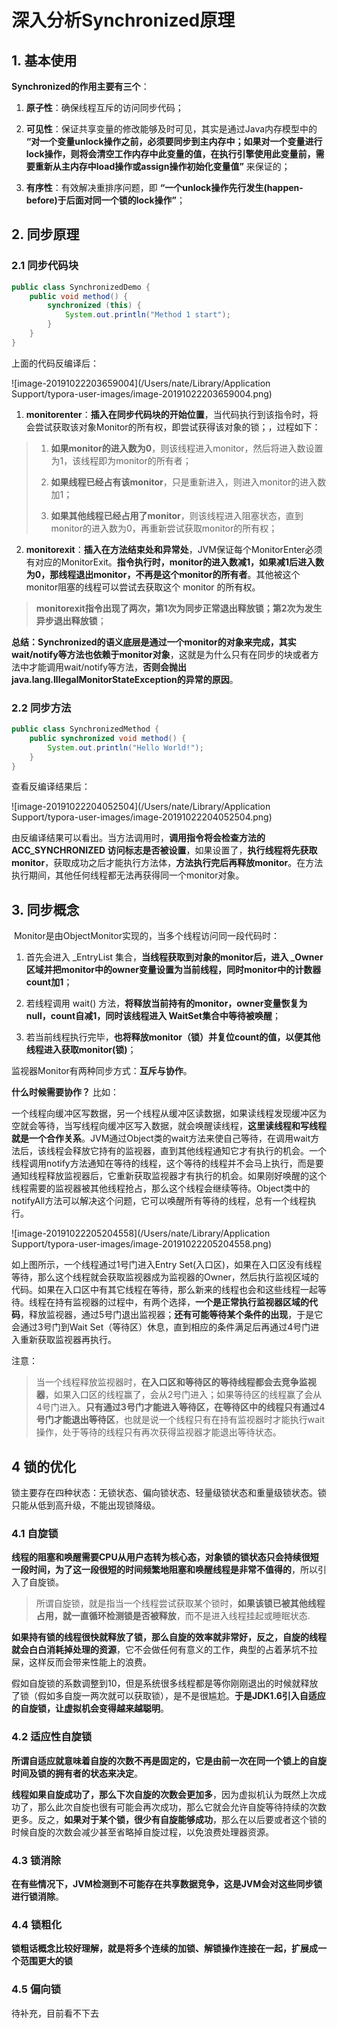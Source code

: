 # 深入分析Synchronized原理

## 1. 基本使用

**Synchronized的作用主要有三个**：

1. **原子性**：确保线程互斥的访问同步代码；

2. **可见性**：保证共享变量的修改能够及时可见，其实是通过Java内存模型中的 **“对一个变量unlock操作之前，必须要同步到主内存中；如果对一个变量进行lock操作，则将会清空工作内存中此变量的值，在执行引擎使用此变量前，需要重新从主内存中load操作或assign操作初始化变量值”** 来保证的；

3. **有序性**：有效解决重排序问题，即 **“一个unlock操作先行发生(happen-before)于后面对同一个锁的lock操作”**；

## 2. 同步原理

### 2.1  同步代码块

```java
public class SynchronizedDemo {
    public void method() {
        synchronized (this) {
            System.out.println("Method 1 start");
        }
    }
}
```

上面的代码反编译后：

![image-20191022203659004](/Users/nate/Library/Application Support/typora-user-images/image-20191022203659004.png)

1. **monitorenter**：**插入在同步代码块的开始位置**，当代码执行到该指令时，将会尝试获取该对象Monitor的所有权，即尝试获得该对象的锁；，过程如下：

> 1. **如果monitor的进入数为0**，则该线程进入monitor，然后将进入数设置为1，该线程即为monitor的所有者；
>
> 2. **如果线程已经占有该monitor**，只是重新进入，则进入monitor的进入数加1；
>
> 3. **如果其他线程已经占用了monitor**，则该线程进入阻塞状态，直到monitor的进入数为0，再重新尝试获取monitor的所有权；

2. **monitorexit**：**插入在方法结束处和异常处**，JVM保证每个MonitorEnter必须有对应的MonitorExit。**指令执行时，monitor的进入数减1，如果减1后进入数为0，那线程退出monitor，不再是这个monitor的所有者**。其他被这个monitor阻塞的线程可以尝试去获取这个 monitor 的所有权。

> **monitorexit指令出现了两次，第1次为同步正常退出释放锁；第2次为发生异步退出释放锁**；

**总结：**Synchronized的**语义底层是通过一个monitor的对象来完成，其实wait/notify等方法也依赖于monitor对象**，这就是为什么只有在同步的块或者方法中才能调用wait/notify等方法，**否则会抛出java.lang.IllegalMonitorStateException的异常的原因**。

### 2.2 同步方法

```java
public class SynchronizedMethod {
    public synchronized void method() {
        System.out.println("Hello World!");
    }
}
```

查看反编译结果后：

![image-20191022204052504](/Users/nate/Library/Application Support/typora-user-images/image-20191022204052504.png)

由反编译结果可以看出。当方法调用时，**调用指令将会检查方法的 ACC_SYNCHRONIZED 访问标志是否被设置**，如果设置了，**执行线程将先获取monitor**，获取成功之后才能执行方法体，**方法执行完后再释放monitor**。在方法执行期间，其他任何线程都无法再获得同一个monitor对象。

## 3. 同步概念

​	Monitor是由ObjectMonitor实现的，当多个线程访问同一段代码时：

1. 首先会进入 _EntryList 集合，**当线程获取到对象的monitor后，进入 _Owner区域并把monitor中的owner变量设置为当前线程，同时monitor中的计数器count加1**；

2. 若线程调用 wait() 方法，**将释放当前持有的monitor，owner变量恢复为null，count自减1，同时该线程进入 WaitSet集合中等待被唤醒**；

3. 若当前线程执行完毕，**也将释放monitor（锁）并复位count的值，以便其他线程进入获取monitor(锁)**；



监视器Monitor有两种同步方式：**互斥与协作**。

**什么时候需要协作？** 比如：

一个线程向缓冲区写数据，另一个线程从缓冲区读数据，如果读线程发现缓冲区为空就会等待，当写线程向缓冲区写入数据，就会唤醒读线程，**这里读线程和写线程就是一个合作关系**。JVM通过Object类的wait方法来使自己等待，在调用wait方法后，该线程会释放它持有的监视器，直到其他线程通知它才有执行的机会。一个线程调用notify方法通知在等待的线程，这个等待的线程并不会马上执行，而是要通知线程释放监视器后，它重新获取监视器才有执行的机会。如果刚好唤醒的这个线程需要的监视器被其他线程抢占，那么这个线程会继续等待。Object类中的notifyAll方法可以解决这个问题，它可以唤醒所有等待的线程，总有一个线程执行。

![image-20191022205204558](/Users/nate/Library/Application Support/typora-user-images/image-20191022205204558.png)

如上图所示，一个线程通过1号门进入Entry Set(入口区)，如果在入口区没有线程等待，那么这个线程就会获取监视器成为监视器的Owner，然后执行监视区域的代码。如果在入口区中有其它线程在等待，那么新来的线程也会和这些线程一起等待。线程在持有监视器的过程中，有两个选择，**一个是正常执行监视器区域的代码**，释放监视器，通过5号门退出监视器；**还有可能等待某个条件的出现**，于是它会通过3号门到Wait Set（等待区）休息，直到相应的条件满足后再通过4号门进入重新获取监视器再执行。

注意：

> 当一个线程释放监视器时，**在入口区和等待区的等待线程都会去竞争监视器**，如果入口区的线程赢了，会从2号门进入；如果等待区的线程赢了会从4号门进入。**只有通过3号门才能进入等待区，在等待区中的线程只有通过4号门才能退出等待区**，也就是说一个线程只有在持有监视器时才能执行wait操作，处于等待的线程只有再次获得监视器才能退出等待状态。



## 4 锁的优化

锁主要存在四种状态：无锁状态、偏向锁状态、轻量级锁状态和重量级锁状态。锁只能从低到高升级，不能出现锁降级。

### 4.1 自旋锁

**线程的阻塞和唤醒需要CPU从用户态转为核心态，对象锁的锁状态只会持续很短一段时间，为了这一段很短的时间频繁地阻塞和唤醒线程是非常不值得的**，所以引入了自旋锁。

> 所谓自旋锁，就是指当一个线程尝试获取某个锁时，**如果该锁已被其他线程占用，就一直循环检测锁是否被释放**，而不是进入线程挂起或睡眠状态.

**如果持有锁的线程很快就释放了锁，那么自旋的效率就非常好，反之，自旋的线程就会白白消耗掉处理的资源**，它不会做任何有意义的工作，典型的占着茅坑不拉屎，这样反而会带来性能上的浪费。

假如自旋锁的系数调整到10，但是系统很多线程都是等你刚刚退出的时候就释放了锁（假如多自旋一两次就可以获取锁），是不是很尴尬。**于是JDK1.6引入自适应的自旋锁，让虚拟机会变得越来越聪明**。

### 4.2 适应性自旋锁

**所谓自适应就意味着自旋的次数不再是固定的，它是由前一次在同一个锁上的自旋时间及锁的拥有者的状态来决定**。

**线程如果自旋成功了，那么下次自旋的次数会更加多**，因为虚拟机认为既然上次成功了，那么此次自旋也很有可能会再次成功，那么它就会允许自旋等待持续的次数更多。反之，**如果对于某个锁，很少有自旋能够成功**，那么在以后要或者这个锁的时候自旋的次数会减少甚至省略掉自旋过程，以免浪费处理器资源。

### 4.3 锁消除

**在有些情况下，JVM检测到不可能存在共享数据竞争，这是JVM会对这些同步锁进行锁消除**。

### 4.4 锁粗化

**锁粗话概念比较好理解，就是将多个连续的加锁、解锁操作连接在一起，扩展成一个范围更大的锁**

### 4.5 偏向锁

待补充，目前看不下去